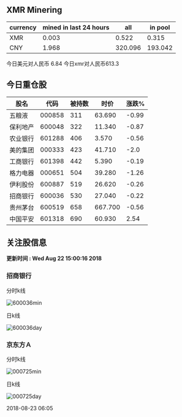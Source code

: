 ## XMR Minering

|currency|mined in last 24 hours|all|in pool|
|---|---|---|---|
|XMR|0.003|0.522|0.315|
|CNY|1.968|320.096|193.042|

今日美元对人民币 6.84	今日xmr对人民币613.3


## 今日重仓股 

|股名|代码|被持数|时价|涨跌%|
|---|---|---|---|---|
|五粮液|000858|311|63.690|-0.99|
|保利地产|600048|322|11.340|-0.87|
|农业银行|601288|406|3.570|-0.56|
|美的集团|000333|423|41.710|-2.0|
|工商银行|601398|442|5.390|-0.19|
|格力电器|000651|504|39.280|-1.26|
|伊利股份|600887|519|26.620|-0.26|
|招商银行|600036|530|27.040|-0.22|
|贵州茅台|600519|658|667.700|-0.56|
|中国平安|601318|690|60.930|2.54|

## 关注股信息
**更新时间 : Wed Aug 22 15:00:16 2018**
### 招商银行 
分时k线

![600036min](http://image.sinajs.cn/newchart/min/n/sh600036.gif)

日k线

![600036day](http://image.sinajs.cn/newchart/daily/n/sh600036.gif)

### 京东方Ａ 
分时k线

![000725min](http://image.sinajs.cn/newchart/min/n/sz000725.gif)

日k线

![000725day](http://image.sinajs.cn/newchart/daily/n/sz000725.gif)

2018-08-23 06:05